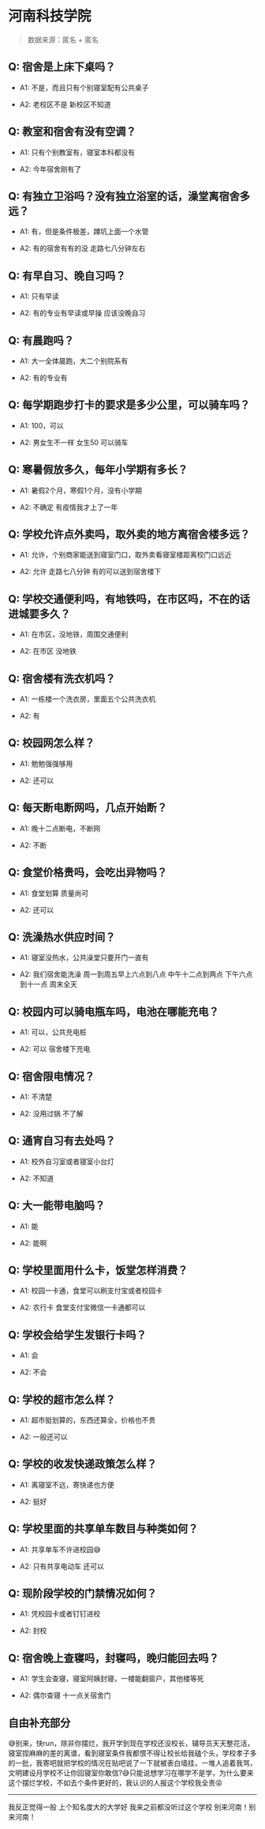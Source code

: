 # 河南科技学院

> 数据来源：匿名 + 匿名

## Q: 宿舍是上床下桌吗？

- A1: 不是，而且只有个别寝室配有公共桌子

- A2: 老校区不是 新校区不知道

## Q: 教室和宿舍有没有空调？

- A1: 只有个别教室有，寝室本科都没有

- A2: 今年宿舍刚有了

## Q: 有独立卫浴吗？没有独立浴室的话，澡堂离宿舍多远？

- A1: 有，但是条件极差，蹲坑上面一个水管

- A2: 有的宿舍有有的没    走路七八分钟左右

## Q: 有早自习、晚自习吗？

- A1: 只有早读

- A2: 有的专业有早读或早操 应该没晚自习

## Q: 有晨跑吗？

- A1: 大一全体晨跑，大二个别院系有

- A2: 有的专业有

## Q: 每学期跑步打卡的要求是多少公里，可以骑车吗？

- A1: 100，可以

- A2: 男女生不一样 女生50  可以骑车

## Q: 寒暑假放多久，每年小学期有多长？

- A1: 暑假2个月，寒假1个月，没有小学期

- A2: 不确定 有疫情我才上了一年

## Q: 学校允许点外卖吗，取外卖的地方离宿舍楼多远？

- A1: 允许，个别商家能送到寝室门口，取外卖看寝室楼距离校门口远近

- A2: 允许  走路七八分钟 有的可以送到宿舍楼下

## Q: 学校交通便利吗，有地铁吗，在市区吗，不在的话进城要多久？

- A1: 在市区，没地铁，周围交通便利

- A2: 在市区 没地铁

## Q: 宿舍楼有洗衣机吗？

- A1: 一栋楼一个洗衣房，里面五个公共洗衣机

- A2: 有

## Q: 校园网怎么样？

- A1: 勉勉强强够用

- A2: 还可以

## Q: 每天断电断网吗，几点开始断？

- A1: 晚十二点断电，不断网

- A2: 不断

## Q: 食堂价格贵吗，会吃出异物吗？

- A1: 食堂划算 质量尚可

- A2: 还可以

## Q: 洗澡热水供应时间？

- A1: 寝室没热水，公共澡堂只要开门一直有

- A2: 我们宿舍能洗澡 周一到周五早上六点到八点 中午十二点到两点 下午六点到十一点  周末全天

## Q: 校园内可以骑电瓶车吗，电池在哪能充电？

- A1: 可以，公共充电桩

- A2: 可以 宿舍楼下充电

## Q: 宿舍限电情况？

- A1: 不清楚

- A2: 没用过锅 不了解

## Q: 通宵自习有去处吗？

- A1: 校外自习室或者寝室小台灯

- A2: 不知道

## Q: 大一能带电脑吗？

- A1: 能

- A2: 能啊

## Q: 学校里面用什么卡，饭堂怎样消费？

- A1: 校园一卡通，食堂可以刷支付宝或者校园卡

- A2: 农行卡  食堂支付宝微信一卡通都可以

## Q: 学校会给学生发银行卡吗？

- A1: 会

- A2: 不会

## Q: 学校的超市怎么样？

- A1: 超市挺划算的，东西还算全，价格也不贵

- A2: 一般还可以

## Q: 学校的收发快递政策怎么样？

- A1: 离寝室不远，寄快递也方便

- A2: 挺好

## Q: 学校里面的共享单车数目与种类如何？

- A1: 共享单车不许进校园😅

- A2: 只有共享电动车 还可以

## Q: 现阶段学校的门禁情况如何？

- A1: 凭校园卡或者钉钉进校

- A2: 封校

## Q: 宿舍晚上查寝吗，封寝吗，晚归能回去吗？

- A1: 学生会查寝，寝室阿姨封寝，一楼能翻窗户，其他楼等死

- A2: 偶尔查寝 十一点关宿舍门

## 自由补充部分

😅别来，快run，除非你摆烂，我开学到现在学校还没校长，辅导员天天整花活，寝室捏麻麻的差的离谱，看到寝室条件我都恨不得让校长给我磕个头，学校孝子多的一批，我寄吧就把学校的情况在贴吧说了一下就被表白墙挂，一堆人追着我骂，文明建设月学校不让你回寝室你敢信?😅只能说想学习在哪学不是学，为什么要来这个摆烂学校，不如去个条件更好的，我认识的人报这个学校我全责😝

***

我反正觉得一般   上个知名度大的大学好   我来之前都没听过这个学校   别来河南！别来河南！